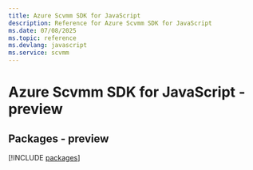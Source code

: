 ```yaml
---
title: Azure Scvmm SDK for JavaScript
description: Reference for Azure Scvmm SDK for JavaScript
ms.date: 07/08/2025
ms.topic: reference
ms.devlang: javascript
ms.service: scvmm
---
```

# Azure Scvmm SDK for JavaScript - preview
## Packages - preview
[!INCLUDE [packages](scvmm-index.md)]